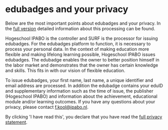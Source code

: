 # edubadges and your privacy

Below are the most important points about edubadges and your privacy. In the [full version](https://raw.githubusercontent.com/edubadges/privacy/master/ipabo/edubadges-nonformal-text-en.md) detailed information about this processing can be found.

Hogeschool IPABO is the controller and SURF is the processor for issuing edubadges. For the edubadges platform to function, it is necessary to process your personal data. In the context of making education more flexible and making lifelong learning possible, Hogeschool IPABO issues edubadges. The edubadge enables the owner to better position himself in the labor market and demonstrates that the owner has certain knowledge and skills. This fits in with our vision of flexible education.

To issue edubadges, your first name, last name, a unique identifier and email address are processed. In addition the edubadge contains your eduID and supplementary information such as the time of issue, the publisher (Hogeschool IPABO) and information about the achievement, educational module and/or learning outcomes. If you have any questions about your privacy, please contact [f.kool@ipabo.nl](mailto:f.kool@ipabo.nl).

By clicking 'I have read this', you declare that you have read the [full privacy statement](https://raw.githubusercontent.com/edubadges/privacy/master/ipabo/edubadges-nonformal-text-en.md).